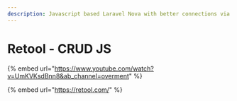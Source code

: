 ```yaml
---
description: Javascript based Laravel Nova with better connections via APIs
---
```


# Retool - CRUD JS

{% embed url="https://www.youtube.com/watch?v=UmKVKsdBnn8&ab_channel=overment" %}

{% embed url="https://retool.com/" %}

